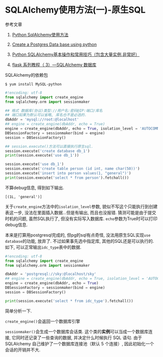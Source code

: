 # SQLAlchemy使用方法(一)-原生SQL

参考文章

1. [Python SqlAlchemy使用方法](http://www.cnblogs.com/Xjng/p/4902498.html)

2. [Create a Postgres Data base using python](http://jakzaprogramowac.pl/pytanie/14336,create-a-postgres-data-base-using-python)

3. [Python SQLAlchemy基本操作和常用技巧（包含大量实例,非常好）](http://www.jb51.net/article/49789.htm)

4. [flask 系列教程（ 3）—SQLAlchemy 数据库](https://www.v2ex.com/t/376799)

SQLAlchemy的依赖包

```
$ yum install MySQL-python
```

```py
#!encoding: utf-8
from sqlalchemy import create_engine
from sqlalchemy.orm import sessionmaker

## 格式 数据库(协议)类型://用户名:密码@IP:端口/库名
## 端口如果为默认可以省略, 库名也不是必选的.
dbAddr = 'mysql://root:@localhost'
## engine = create_engine(dbAddr, echo = True)
engine = create_engine(dbAddr, echo = True, isolation_level = 'AUTOCOMMIT')
DBSessionFactory = sessionmaker(bind = engine)
session = DBSessionFactory()

## session.execute()方法可以直接执行原生sql.
session.execute('create database db_1')
print(session.execute('use db_1'))

session.execute('use db_1')
session.execute('create table person (id int, name char(50))')
session.execute('insert into person values(1, "general")')
print(session.execute('select * from person').fetchall())

```

不算debug信息, 得到如下输出.

```
[(1L, 'general')]
```


关于`create_engine`方法中的`isolation_level`参数, 貌似不写这个只能执行到创建表这一步, 没法在里面插入数据...但是有输出, 而且也没报错. 猜测可能是由于提交时机的问题, 虽然SQL执行了, 但没有实际写入数据库. `echo`参数为True时可以打印debug信息.

本来是打算用postgresql完成的, 但pg的sql有点奇怪, 没法用原生SQL实现`use database`的功能, 放弃了. 不过如果事先选中指定库, 其他的SQL还是可以执行的. 如下, 可以正常输出`idc_type`表中的数据.

```py
#!encoding: utf-8
from sqlalchemy import create_engine
from sqlalchemy.orm import sessionmaker

dbAddr = 'postgresql://sky:@localhost/sky'
## engine = create_engine(dbAddr, echo = True, isolation_level = 'AUTOCOMMIT')
engine = create_engine(dbAddr, echo = True)
DBSessionFactory = sessionmaker(bind = engine)
session = DBSessionFactory()

print(session.execute('select * from idc_type').fetchall())
```

简单分析一下.

`create_engine()`会返回一个数据库引擎

`sessionmaker()`会生成一个数据库会话类. 这个类的**实例**可以当成一个数据库连接, 它同时还记录了一些查询的数据, 并决定什么时候执行 SQL 语句. 由于 SQLAlchemy 自己维护了一个数据库连接池（默认 5 个连接）, 因此初始化一个会话的开销并不大. 